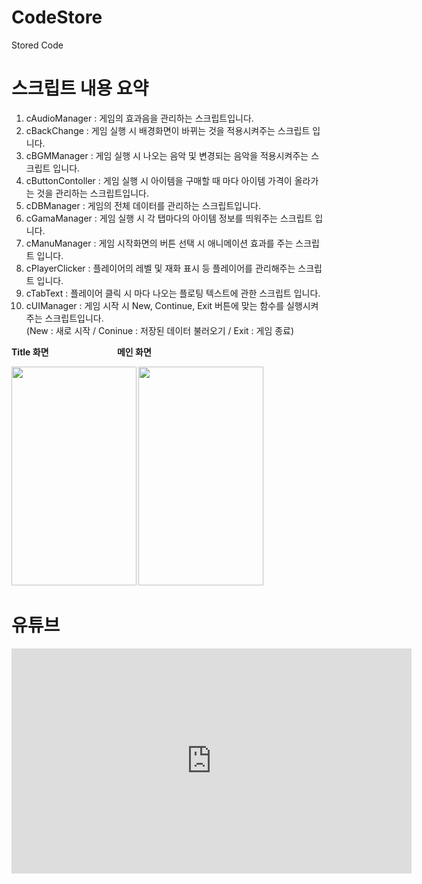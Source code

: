 # CodeStore
Stored Code

#  스크립트 내용 요약    
1. cAudioManager : 게임의 효과음을 관리하는 스크립트입니다.    
2. cBackChange : 게임 실행 시 배경화면이 바뀌는 것을 적용시켜주는 스크립트 입니다.    
3. cBGMManager : 게임 실행 시 나오는 음악 및 변경되는 음악을 적용시켜주는 스크립트 입니다.    
4. cButtonContoller : 게임 실행 시 아이템을 구매할 때 마다 아이템 가격이 올라가는 것을 관리하는 스크립트입니다.    
5. cDBManager : 게임의 전체 데이터를 관리하는 스크립트입니다.    
6. cGamaManager : 게임 실행 시 각 탭마다의 아이템 정보를 띄워주는 스크립트 입니다.    
7. cManuManager : 게임 시작화면의 버튼 선택 시 애니메이션 효과를 주는 스크립트 입니다.    
8. cPlayerClicker : 플레이어의 레벨 및 재화 표시 등 플레이어를 관리해주는 스크립트 입니다.    
9. cTabText : 플레이어 클릭 시 마다 나오는 플로팅 텍스트에 관한 스크립트 입니다.    
10. cUIManager : 게임 시작 시 New, Continue, Exit 버튼에 맞는 함수를 실행시켜주는 스크립트입니다.    
(New : 새로 시작 / Coninue : 저장된 데이터 불러오기 / Exit : 게임 종료)    


<p><b>Title 화면&nbsp;&nbsp;&nbsp;&nbsp;&nbsp;&nbsp;&nbsp;&nbsp;&nbsp;&nbsp;&nbsp;&nbsp;&nbsp;&nbsp;&nbsp;&nbsp;&nbsp;&nbsp;&nbsp;&nbsp;&nbsp;&nbsp;&nbsp;&nbsp;&nbsp;&nbsp;&nbsp;&nbsp;&nbsp;&nbsp;&nbsp;&nbsp;&nbsp;<b>메인 화면</p>
<image src="https://user-images.githubusercontent.com/71911964/105621417-7ea0f280-5e4a-11eb-8dc7-d67c31c77f9c.PNG" width="200" height="350"> <image src="https://user-images.githubusercontent.com/71911964/105621475-0b4bb080-5e4b-11eb-8525-f959612e1583.PNG" width="200" height="350">
  
  # 유튜브 
  <iframe width="640" height="360" src="https://youtu.be/D30rSIzjceY" frameborder="0" gesture="media" allowfullscreen=""></iframe>
